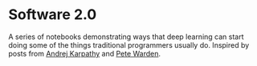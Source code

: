 # Software 2.0

A series of notebooks demonstrating ways that deep learning can start doing some
of the things traditional programmers usually do. Inspired by posts 
from [Andrej Karpathy](https://medium.com/@karpathy/software-2-0-a64152b37c35) 
and [Pete Warden](https://petewarden.com/2017/11/13/deep-learning-is-eating-software/).
